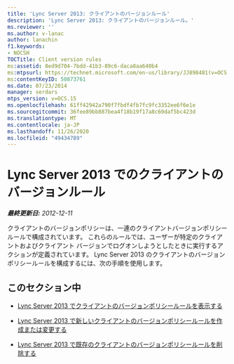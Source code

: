```yaml
---
title: 'Lync Server 2013: クライアントのバージョンルール'
description: 'Lync Server 2013: クライアントのバージョンルール。'
ms.reviewer: ''
ms.author: v-lanac
author: lanachin
f1.keywords:
- NOCSH
TOCTitle: Client version rules
ms:assetid: 8ed9d704-7bdd-41b3-89c6-daca8aa640b4
ms:mtpsurl: https://technet.microsoft.com/en-us/library/JJ898481(v=OCS.15)
ms:contentKeyID: 50873761
ms.date: 07/23/2014
manager: serdars
mtps_version: v=OCS.15
ms.openlocfilehash: 61ff42942a790f7fbdf4fb7fc9fc3352ee6f6e1e
ms.sourcegitcommit: 36fee89bb887bea4f18b19f17a8c69daf5bc423d
ms.translationtype: MT
ms.contentlocale: ja-JP
ms.lasthandoff: 11/26/2020
ms.locfileid: "49434789"
---
```

# <a name="client-version-rules-in-lync-server-2013"></a>Lync Server 2013 でのクライアントのバージョンルール

<div data-xmlns="http://www.w3.org/1999/xhtml">

<div class="topic" data-xmlns="http://www.w3.org/1999/xhtml" data-msxsl="urn:schemas-microsoft-com:xslt" data-cs="https://msdn.microsoft.com/">

<div data-asp="https://msdn2.microsoft.com/asp">



</div>

<div id="mainSection">

<div id="mainBody">

<span> </span>

_**最終更新日:** 2012-12-11_

クライアントのバージョンポリシーは、一連のクライアントバージョンポリシールールで構成されています。 これらのルールでは、ユーザーが特定のクライアントおよびクライアント バージョンでログオンしようとしたときに実行するアクションが定義されています。 Lync Server 2013 のクライアントのバージョンポリシールールを構成するには、次の手順を使用します。

<div>

## <a name="in-this-section"></a>このセクション中

  - [Lync Server 2013 でクライアントのバージョンポリシールールを表示する](lync-server-2013-view-client-version-policy-rules.md)

  - [Lync Server 2013 で新しいクライアントのバージョンポリシールールを作成または変更する](lync-server-2013-create-or-modify-a-new-client-version-policy-rule.md)

  - [Lync Server 2013 で既存のクライアントのバージョンポリシールールを削除する](lync-server-2013-delete-an-existing-client-version-policy-rule.md)

</div>

</div>

<span> </span>

</div>

</div>

</div>

